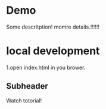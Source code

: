 # Demo


Some descritption!
momre details.!!!!!!
# local development
1.open index.html in you brower.

## Subheader

Watch totorial!